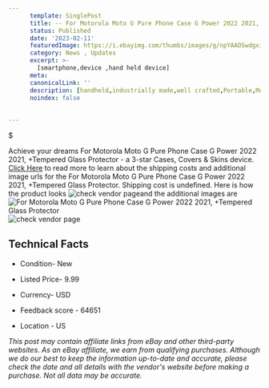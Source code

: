 ```yaml
---
      template: SinglePost
      title: -- For Motorola Moto G Pure Phone Case G Power 2022 2021, +Tempered Glass Protector
      status: Published
      date: '2023-02-11'
      featuredImage: https://i.ebayimg.com/thumbs/images/g/npYAAOSwdgxiYZwj/s-l225.jpg
      category: News , Updates
      excerpt: >-
        [smartphone,device ,hand held device]
      meta:
      canonicalLink: ''
      description: [handheld,industrially made,well crafted,Portable,Mobile,Compact,Convenient,Lightweight,Maneuverable,Man-portable,Miniature,Carriable,Hand-held,Light,Holdable,Transportable,Mobile device,Pocket-sized,On-the-go,Wireless,Cordless,Compact size,Convenient size, smartphone,device ,hand held device]
      noindex: false
      
        
---
```

$

Achieve your dreams For Motorola Moto G Pure Phone Case G Power 2022 2021, +Tempered Glass Protector - a 3-star Cases, Covers & Skins device. [Click Here](https://www.ebay.com/itm/275158608964?hash=item4010bb2c44%3Ag%3AnpYAAOSwdgxiYZwj&amdata=enc%3AAQAHAAAA4GFf7XmXsYPyjsPGkHXH0UWAD8dec4wqqXPfBSYp7LqPqTuqffT6lVfh6AtxtRjkh520qMohR30inrRPmUId0tIfVPBpoAUJ6wdulFHb0KHjOXiqBTBDHO6AIwL5ti0%2BFKrSo3wagUpFUhIHaPKpSPxwzIwvH8bSZXjeWCR1Key%2BifJ50lUv%2BvJIfrsiRrq2gO42PyeHLbrBdy6kih1AGTqxy71vhlIbQRLqoTjl5uS3fAzWsF4WUvOvCqnR7%2BxE8hUMwW9wZTvmtCS1D%2BrK%2B%2FXfmOo%2B2EErzO%2BWgknszKIi&mkevt=1&mkcid=1&mkrid=711-53200-19255-0&campid=%253CePNCampaignId%253E&customid=%253CreferenceId%253E&toolid=10049) to read more to learn about the shipping costs and additional image urls for the For Motorola Moto G Pure Phone Case G Power 2022 2021, +Tempered Glass Protector. Shipping cost is undefined. Here is how the product looks ![check vendor page](https://i.ebayimg.com/thumbs/images/g/npYAAOSwdgxiYZwj/s-l225.jpg)and the additional images are![For Motorola Moto G Pure Phone Case G Power 2022 2021, +Tempered Glass Protector](https://i.ebayimg.com/images/g/npYAAOSwdgxiYZwj/s-l1600.jpg)![check vendor page](https://origin-galleryplus.ebayimg.com/ws/web/275158608964_2_0_1/225x225.jpg,https://origin-galleryplus.ebayimg.com/ws/web/275158608964_3_0_1/225x225.jpg,https://origin-galleryplus.ebayimg.com/ws/web/275158608964_4_0_1/225x225.jpg,https://origin-galleryplus.ebayimg.com/ws/web/275158608964_5_0_1/225x225.jpg,https://origin-galleryplus.ebayimg.com/ws/web/275158608964_6_0_1/225x225.jpg,https://origin-galleryplus.ebayimg.com/ws/web/275158608964_7_0_1/225x225.jpg)



 ## Technical Facts 



     
      

 - Condition- New 


      

 - Listed Price- 9.99 


      

 - Currency- USD 


      

 - Feedback score - 64651 


      

 - Location - US 


      
      

 *_This post may contain affiliate links from eBay and other third-party websites. As an eBay affiliate, we earn from qualifying purchases. Although we do our best to keep the information up-to-date and accurate, please check the date and all details with the vendor's website before making a purchase. Not all data may be accurate._*






